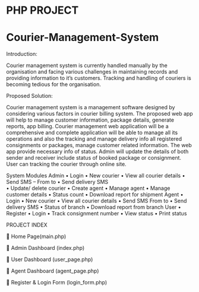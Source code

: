# PHP PROJECT
# Courier-Management-System
Introduction:

Courier management system is currently handled manually by the organisation and facing various
challenges in maintaining records and providing information to it’s customers. Tracking and handling
of couriers is becoming tedious for the organisation.

Proposed Solution:

Courier management system is a management software designed by considering various factors in
courier billing system. The proposed web app will help to manage customer information, package
details, generate reports, app billing. Courier management web application will be a comprehensive
and complete application will be able to manage all its operations and also the tracking and manage
delivery info all registered consignments or packages, manage customer related information. The
web app provide necessary info of status. Admin will update the details of both sender and receiver
include status of booked package or consignment. User can tracking the courier through online site.

System Modules
Admin
•	Login
•	New courier
•	View all courier details
•	Send SMS – From to
•	Send delivery SMS                                                                                 
•	Update/ delete courier
•	Create agent
•	Manage agent
•	Manage customer details
•	Status count
•	Download report for shipment
Agent
•	Login
•	New courier
•	View all courier details
•	Send SMS From to
•	Send delivery SMS
•	Status of branch
•	Download report from branch
User
•	Register
•	Login
•	Track consignment number
•	View status
•	Print status

PROJECT INDEX

	Home Page(main.php)

	Admin Dashboard (index.php)

	User Dashboard (user_page.php)

	Agent Dashboard (agent_page.php)

	Register & Login Form (login_form.php)

